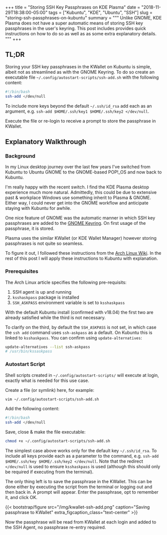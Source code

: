 +++
title = "Storing SSH Key Passphrases on KDE Plasma"
date = "2018-11-29T18:38:00-05:00"
tags = ["Kubuntu", "KDE", "Ubuntu", "SSH"]
slug = "storing-ssh-passphrases-on-kubuntu"
summary = """
Unlike GNOME, KDE Plasma does not have a super automatic means of storing SSH key passphrases in the user's keyring. This post includes provides quick instructions on how to do so as well as as some extra explanatory details.
"""
+++

## TL;DR

Storing your SSH key passphrases in the KWallet on Kubuntu is simple, albeit not as streamlined as with the GNOME Keyring. To do so create an executable file `~/.config/autostart-scripts/ssh-add.sh` with the following content:

```bash
#!/bin/bash
ssh-add </dev/null
```

To include more keys beyond the default `~/.ssh/id_rsa` add each as an argument, e.g. `ssh-add $HOME/.ssh/key1 $HOME/.ssh/key2 </dev/null`.

Execute the file or re-login to receive a prompt to store the passphrase in KWallet.

## Explanatory Walkthrough

### Background

In my Linux desktop journey over the last few years I've switched from Kubuntu to Ubuntu GNOME 
to the GNOME-based POP!_OS and now back to Kubuntu. 

I'm really happy with the recent switch. I find the KDE Plasma desktop experience much more natural. Admittedly, this could be due to extensive past & workplace Windows use something inherit to Plasma & GNOME. Either way, I could never get into the GNOME workflow and anticipate staying with Kubuntu for awhile.

One nice feature of GNOME was the automatic manner in which SSH key passphrases are added to the [GNOME Keyring](https://en.wikipedia.org/wiki/GNOME_Keyring).
On first usage of the passphrase, it is stored.

Plasma uses the similar KWallet (or KDE Wallet Manager) however storing passphrases is not quite so seamless.

To figure it out, I followed these instructions from the [Arch Linux Wiki](https://wiki.archlinux.org/index.php/KDE_Wallet). In the rest of this post I will apply these instructions to Kubuntu with explanation.

### Prerequisites

The Arch Linux article specifies the following pre-requisits:

1. SSH agent is up and running
2. `ksshaskpass` package is installed
3. `SSH_ASKPASS` environment variable is set to `ksshaskpass`

With the default Kubuntu install (confirmed with v18.04) the first two are already satisfied while the third is not necessary.

To clarify on the third, by default the `SSH_ASKPASS` is not set, in which case the `ssh add` command uses `ssh-askpass` as a default. On Kubuntu this is linked to `ksshaskpass`. You can confirm using `update-alternatives`:

```bash
update-alternatives --list ssh-askpass
# /usr/bin/kssaskpass
```

### Autostart Script

Shell scripts created in `~/.config/autostart-scripts/` will execute at login, exactly what is needed for this use case. 

Create a file (or symlink) here, for example:

```bash
vim ~/.config/autostart-scripts/ssh-add.sh
```

Add the following content:

```bash
#!/bin/bash
ssh-add </dev/null
```

Save, close & make the file executable:

```bash
chmod +x ~/.config/autostart-scripts/ssh-add.sh
```

The simplest case above works only for the default key `~/.ssh/id_rsa`. To include all keys provide each as a parameter to the command, e.g. `ssh-add $HOME/.ssh/key $HOME/.ssh/key2 </dev/null`.
Note that the redirect `</dev/null` is used to ensure `ksshaskpass` is used (although this should only be required if executing from the terminal).

The only thing left is to save the passphrase in the KWallet. This can be done either by executing the script from the terminal or logging out and then back in. A prompt will appear. Enter the passphrase, opt to remember it, and click OK.

{{< bootstrap/figure src="/img/kwallet-ssh-add.png" caption="Saving passphrase to KWallet" extra_figcaption_class="text-center" >}}

Now the passphrase will be read from KWallet at each login and added to the SSH Agent, no passphrase re-entry required.

